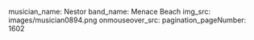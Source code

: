 musician_name: Nestor
band_name: Menace Beach
img_src: images/musician0894.png
onmouseover_src: 
pagination_pageNumber: 1602